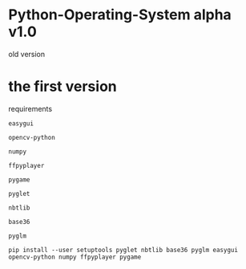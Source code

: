 # Python-Operating-System alpha v1.0
old version
# the first version

requirements
```
easygui

opencv-python

numpy

ffpyplayer

pygame

pyglet

nbtlib

base36

pyglm
```

```
pip install --user setuptools pyglet nbtlib base36 pyglm easygui opencv-python numpy ffpyplayer pygame
```
